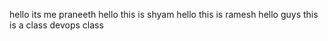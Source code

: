 hello its me praneeth
hello this is shyam
hello this is ramesh
hello guys this is a class
devops class
